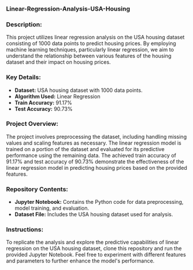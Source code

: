 
 ### Linear-Regression-Analysis-USA-Housing

###  Description:
This project utilizes linear regression analysis on the USA housing dataset consisting of 1000 data points to predict housing prices. By employing machine learning techniques, particularly linear regression, we aim to understand the relationship between various features of the housing dataset and their impact on housing prices.

### Key Details:
- **Dataset:** USA housing dataset with 1000 data points.
- **Algorithm Used:** Linear Regression
- **Train Accuracy:** 91.17%
- **Test Accuracy:** 90.73%

### Project Overview:
The project involves preprocessing the dataset, including handling missing values and scaling features as necessary. The linear regression model is trained on a portion of the dataset and evaluated for its predictive performance using the remaining data. The achieved train accuracy of 91.17% and test accuracy of 90.73% demonstrate the effectiveness of the linear regression model in predicting housing prices based on the provided features.

### Repository Contents:
- **Jupyter Notebook:** Contains the Python code for data preprocessing, model training, and evaluation.
- **Dataset File:** Includes the USA housing dataset used for analysis.

### Instructions:
To replicate the analysis and explore the predictive capabilities of linear regression on the USA housing dataset, clone this repository and run the provided Jupyter Notebook. Feel free to experiment with different features and parameters to further enhance the model's performance.


